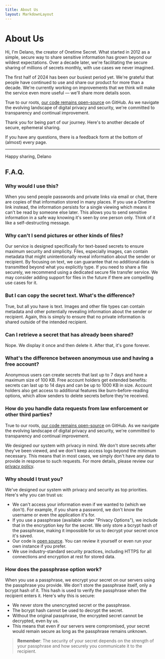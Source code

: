 ```yaml
---
title: About Us
layout: MarkdownLayout
---
```


# About Us

Hi, I'm Delano, the creator of Onetime Secret. What started in 2012 as a simple, secure way to share sensitive information has grown beyond our wildest expectations. Over a decade later, we're facilitating the secure sharing of millions of secrets monthly, with use cases we never imagined.

The first half of 2024 has been our busiest period yet. We're grateful that people have continued to use and share our product for more than a decade. We're currently working on improvements that we think will make the service even more useful — we'll share more details soon.

True to our roots, [our code remains open-source](https://github.com/onetimesecret/onetimesecret) on GitHub. As we navigate the evolving landscape of digital privacy and security, we're committed to transparency and continual improvement.

Thank you for being part of our journey. Here's to another decade of secure, ephemeral sharing.

If you have any questions, there is a feedback form at the bottom of (almost) every page.

---

Happy sharing,
Delano

## F.A.Q.

### Why would I use this?

When you send people passwords and private links via email or chat, there are copies of that information stored in many places. If you use a Onetime link instead, the information persists for a single viewing which means it can't be read by someone else later. This allows you to send sensitive information in a safe way knowing it's seen by one person only. Think of it like a self-destructing message.

### Why can't I send pictures or other kinds of files?

Our service is designed specifically for text-based secrets to ensure maximum security and simplicity. Files, especially images, can contain metadata that might unintentionally reveal information about the sender or recipient. By focusing on text, we can guarantee that no additional data is transmitted beyond what you explicitly type. If you need to share a file securely, we recommend using a dedicated secure file transfer service. We may consider adding support for files in the future if there are compelling use cases for it.

### But I can copy the secret text. What's the difference?

True, but all you have is text. Images and other file types can contain metadata and other potentially revealing information about the sender or recipient. Again, this is simply to ensure that no private information is shared outside of the intended recipient.

### Can I retrieve a secret that has already been shared?

Nope. We display it once and then delete it. After that, it's gone forever.

### What's the difference between anonymous use and having a free account?

Anonymous users can create secrets that last up to 7 days and have a maximum size of 100 KB. Free account holders get extended benefits: secrets can last up to 14 days and can be up to 1000 KB in size. Account holders also get access to additional features like burn-before-reading options, which allow senders to delete secrets before they're received.

### How do you handle data requests from law enforcement or other third parties?

True to our roots, [our code remains open-source](https://github.com/onetimesecret/onetimesecret) on GitHub. As we navigate the evolving landscape of digital privacy and security, we're committed to transparency and continual improvement.

We designed our system with privacy in mind. We don't store secrets after they've been viewed, and we don't keep access logs beyond the minimum necessary. This means that in most cases, we simply don't have any data to provide in response to such requests. For more details, please review our [privacy policy](/privacy).

### Why should I trust you?

We've designed our system with privacy and security as top priorities. Here's why you can trust us:

- We can't access your information even if we wanted to (which we don't). For example, if you share a password, we don't know the username or even the application it's for.
- If you use a passphrase (available under "Privacy Options"), we include that in the encryption key for the secret. We only store a bcrypt hash of the passphrase, making it impossible for us to decrypt your secret once it's saved.
- Our code is [open source](https://github.com/onetimesecret/onetimesecret). You can review it yourself or even run your own instance if you prefer.
- We use industry-standard security practices, including HTTPS for all connections and encryption at rest for stored data.

### How does the passphrase option work?

When you use a passphrase, we encrypt your secret on our servers using the passphrase you provide. We don't store the passphrase itself, only a bcrypt hash of it. This hash is used to verify the passphrase when the recipient enters it. Here's why this is secure:

- We never store the unencrypted secret or the passphrase.
- The bcrypt hash cannot be used to decrypt the secret.
- Without the original passphrase, the encrypted secret cannot be decrypted, even by us.
- This means that even if our servers were compromised, your secret would remain secure as long as the passphrase remains unknown.

> **Remember**: The security of your secret depends on the strength of your passphrase and how securely you communicate it to the recipient.
